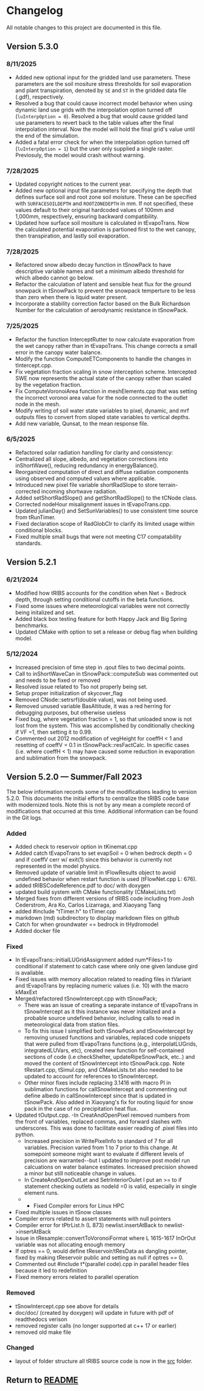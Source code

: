 <!--- CHANGELOG.md --->
# Changelog 
All notable changes to this project are documented in this file.

## Version 5.3.0
### 8/11/2025
* Added new optional input for the gridded land use parameters. These parameters are the soil mositure stress thresholds for soil evaporation and plant transpiration, denoted by `SE` and `ST` in the gridded data file (.gdf), respectively.
* Resolved a bug that could cause incorrect model behavior when using dynamic land use grids with the interpolation option turned off (`luInterpOption = 0`).
Resolved a bug that would cause gridded land use parameters to revert back to the table values after the final interpolation interval. Now the model will hold the final grid's value until the end of the simulation.
* Added a fatal error check for when the interpolation option turned off (`luInterpOption = 1`) but the user only supplied a single raster. Previosuly, the model would crash without warning.
### 7/28/2025
* Updated copyright notices to the current year.
* Added new optional input file parameters for specifying the depth that defines surface soil and root zone soil moisture. These can be specified with `SURFACESOILDEPTH` and `ROOTZONEDEPTH` in mm. If not specified, these values default to their original hardcoded values of 100mm and 1,000mm, respectively, ensuring backward compatibility.
* Updated how surface soil mositure is calculated in tEvapoTrans. Now the calculated potential evaporation is partioned first to the wet canopy, then transpiration, and lastly soil evaporation.
### 7/28/2025
* Refactored snow albedo decay function in tSnowPack to have descriptive variable names and set a minimum albedo threshold for which albedo cannot go below.
* Refactor the calculation of latent and sensible heat flux for the ground snowpack in tSnowPack to prevent the snowpack temperture to be less than zero when there is liquid water present.
* Incorporate a stability correction factor based on the Bulk Richardson Number for the calculation of aerodynamic resistance in tSnowPack.
### 7/25/2025
* Refactor the function InterceptRutter to now calculate evaporation from the wet canopy rather than in tEvapoTrans. This change corrects a small error in the canopy water balance.
* Modify the function ComputeETComponents to handle the changes in tIntercept.cpp.
* Fix vegetation fraction scaling in snow interception scheme. Intercepted SWE now represents the actual state of the canopy rather than scaled by the vegetation fraction.
* Fix ComputeVoronoiArea function in meshElements.cpp that was setting the incorrect voronoi area value for the node connected to the outlet node in the mesh.
* Modify writing of soil water state variables to pixel, dynamic, and mrf outputs files to convert from sloped state variables to vertical depths.
* Add new variable, Qunsat, to the mean response file.
### 6/5/2025
* Refactored solar radiation handling for clarity and consistency:
* Centralized all slope, albedo, and vegetation corrections into inShortWave(), reducing redundancy in energyBalance().
* Reorganized computation of direct and diffuse radiation components using observed and computed values where applicable.
* Introduced new pixel file variable shortRadSlope to store terrain-corrected incoming shortwave radiation.
* Added setShortRadSlope() and getShortRadSlope() to the tCNode class.
* Corrected nodeHour misalignment issues in tEvapoTrans.cpp.
* Updated julianDay() and SetSunVariables() to use consistent time source from tRunTimer.
* Fixed declaration scope of RadGlobClr to clarify its limited usage within conditional blocks.
* Fixed multiple small bugs that were not meeting C17 compatability standards.


## Version 5.2.1
### 6/21/2024
* Modified how tRIBS accounts for the condition when Nwt = Bedrock depth, through setting conditional cutoffs in the beta functions.
* Fixed some issues where meteorological variables were not correctly being initalized and set.
* Added black box testing feature for both Happy Jack and Big Spring benchmarks.
* Updated CMake with option to set a release or debug flag when building model.
###  5/12/2024
* Increased precision of time step in .qout files to two decimal points.
* Call to inShortWaveCan in tSnowPack::computeSub was commented out and needs to be fixed or removed
* Resolved issue related to Tso not properly being set.
* Setup proper initialization of skycover_flag
* Removed CNode::setrsrf(double value), was not being used.
* Removed unused variable BasAltitude, it was a red herring for debugging purposes, but otherwise useless
* Fixed bug, where vegetation fraction = 1, so that unloaded snow is not lost from the system. This was accomplished by conditionally checking if VF =1, then setting it to 0.99.
* Commented out 2012 modification of vegHeight for coeffH < 1 and resetting of coeffV = 0.1 in tSnowPack::resFactCalc. In specific cases (i.e. where coeffH < 1) may have caused some reduction in evaporation and sublimation from the snowpack.


## Version 5.2.0 — Summer/Fall 2023
The below information records some of the modifications leading to version 5.2.0. This documents the initial efforts to centralize the tRIBS code base with modernized  tools. Note this is not by any mean a complete record of modifications that occurred at this time. Additional information can be found in the Git logs.
### Added
- Added check to reservoir option in tKinemat.cpp
- Added catch tEvapoTrans to set evapSoil = 0 when bedrock depth = 0 and if coeffV cerr w/ exit(1) since this behavior is currently not represented in the model physics.
- Removed update of variable limit in tFlowResults object to avoid undefined behavior when restart function is used (tFlowNet.cpp L: 676).
- added tRIBSCodeReference.pdf to doc/ with doxygen
- updated build system with CMake functionality (CMakeLists.txt)
- Merged fixes from different versions of tRIBS code including from Josh Cederstrom, Ara Ko, Carlos Lizarraga, and Xiaoyang Tang
- added #include "tTimer.h" to tTimer.cpp
- markdown (md) subdirectory to display markdown files on github
- Catch for when groundwater == bedrock in tHydromodel
- Added docker file

### Fixed
- In tEvapoTrans::initialLUGridAssignment added num*Files>1 to conditional if statement to catch case where only one given landuse gird is available.
- Fixed issues with memory allocation related to reading files in tVariant and tEvapoTrans by replacing numeric values (i.e. 10) with the macro kMaxExt
- Merged/refactored tSnowIntercept.cpp with tSnowPack;
    - There was an issue of creating a separate instance of tEvapoTrans in tSnowIntercept as it this instance was never initialized and a probable source undefined behavior, including calls to read in meteorological data from station files.
    - To fix this issue I simplified both tSnowPack and tSnowIntercept by removing unused functions and variables, replaced code snippets that were pulled from tEvapoTrans functions (e.g., interpolatLUGrids, integratedLUVars, etc), created new function for self-contained sections of code (i.e checkShelter, updateRipeSnowPack, etc..) and moved the content of tSnowIntercept into tSnowPack.cpp. Note tRestart.cpp, tSimul.cpp, and CMakeLists.txt also needed to be updated to account for references to tSnowIntercept.
    - Other minor fixes include replacing 3.1416 with macro PI in sublimation functions for callSnowIntercept and commenting out define albedo in callSnowIntercept since that is updated in tSnowPack. Also added in Xiaoyang's fix for routing liquid for snow pack in the case of no precipitation heat flux.
- Updated tOutput.cpp.
  -In CreatAndOpenPixel removed numbers from the front of variables, replaced commas, and forward slashes with underscores. This was done to facilitate easier reading of .pixel files into python.
    - Increased precision in WritePixelInfo to standard of 7 for all variables. Precision varied from 1 to 7 prior to this change. At somepoint someone might want to evaluate if different levels of precision are warranted--but I updated to improve post model run calcuations on water balance estimates. Increased precision showed a minor but still noticeable change in values.
    - In CreateAndOpenOutLet and SetrInteriorOulet I put an >= to if statement checking outlets as nodeId =0  is valid, especially in single element runs.
    - - Fixed Compiler errors for Linux HPC
- Fixed multiple issues in tSnow classes
- Compiler errors related to assert statements with null pointers
- Compiler error for tPtrList.h (L 873) newlist.insertAtBack to newlist->insertAtBack
- Issue in tResample::convertToVoronoiFormat where L 1615-1617 InOrOut variable was not allocating enough memory
- If optres == 0, would define tReservoir/tResData as dangling pointer, fixed by making tReservoir public and setting as null if optres == 0.
- Commented out #include t*(parallel code).cpp in parallel header files because it led to redefinition
- Fixed memory errors related to parallel operation 

### Removed
- tSnowIntercept.cpp see above for details
- doc/doc/ (created by doxygen) will update in future with pdf of readthedocs verison
- removed register calls (no longer supported at c++ 17 or earlier)
- removed old make file

### Changed
- layout of folder structure all tRIBS source code is now in the [src](./../src) folder.

## Return to [README](../../README.md)

